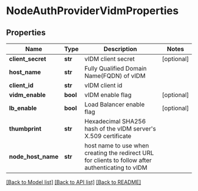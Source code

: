 # NodeAuthProviderVidmProperties

## Properties
Name | Type | Description | Notes
------------ | ------------- | ------------- | -------------
**client_secret** | **str** | vIDM client secret | [optional] 
**host_name** | **str** | Fully Qualified Domain Name(FQDN) of vIDM | 
**client_id** | **str** | vIDM client id | 
**vidm_enable** | **bool** | vIDM enable flag | [optional] 
**lb_enable** | **bool** | Load Balancer enable flag | [optional] 
**thumbprint** | **str** | Hexadecimal SHA256 hash of the vIDM server&#x27;s X.509 certificate | 
**node_host_name** | **str** | host name to use when creating the redirect URL for clients to follow after authenticating to vIDM | 

[[Back to Model list]](../README.md#documentation-for-models) [[Back to API list]](../README.md#documentation-for-api-endpoints) [[Back to README]](../README.md)

